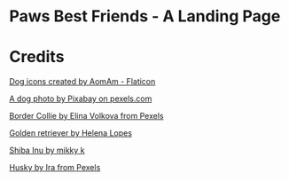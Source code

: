# Paws Best Friends - A Landing Page

# Credits

<a href="https://www.flaticon.com/free-icons/dog" title="dog icons">Dog icons created by AomAm - Flaticon</a>

<a href="https://www.pexels.com/photo/swan-on-lake-against-mountain-247522">A dog photo by Pixabay on pexels.com</a>

<a href="https://www.pexels.com/photo/border-collie-dog-in-a-meadow-18101871">Border Collie by Elina Volkova from Pexels</a>

<a href="https://www.pexels.com/photo/purebred-dog-resting-on-ground-in-countryside-3752118">Golden retriever by Helena Lopes</a>

<a href="https://www.pexels.com/photo/photo-of-a-brown-and-white-shiba-inu-dog-11043684">Shiba Inu by mikky k</a>

<a href="https://www.pexels.com/photo/obedient-purebred-dog-resting-on-mountain-slope-on-sunny-day-4364166">Husky by Ira from Pexels</a>